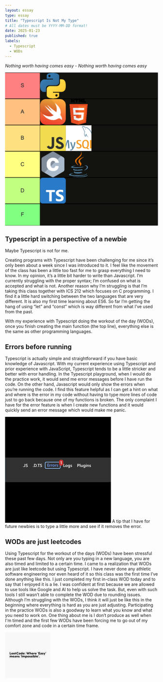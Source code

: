 ```yaml
---
layout: essay
type: essay
title: "Typescript Is Not My Type"
# All dates must be YYYY-MM-DD format!
date: 2025-01-23
published: true
labels:
  - Typescript
  - WODs
---
```



*Nothing worth having comes easy - Nothing worth having comes easy*

![image alt](https://github.com/dominic-isaac-molina/dominic-isaac-molina.github.io/blob/d0bea6e9bd034e5cae7e6174ef2cc4174fe96c92/img/Teirlists.png?raw=true)

## Typescript in a perspective of a newbie

Maybe Typescript is not for me. 

Creating programs with Typescript have been challenging for me since it’s only been about a week since I was introduced to it. I feel like the movement of the class has been a little too fast for me to grasp everything I need to know. In my opinion, it’s a little bit harder to write than Javascript. I’m currently struggling with the proper syntax; I’m confused on what is accepted and what is not. Another reason why I’m struggling is that I’m taking this class together with ICS 212 which focuses on C programming. I find it a little hard switching between the two languages that are very different. It is also my first time learning about ES6. So far I’m getting the hang of using “let” and “const” which is way different from what I’ve used from the past. 

With my experience with Typescript doing the workout of the day (WODs), once you finish creating the main function (the top line), everything else is the same as other programming languages. 

## Errors before running

Typescript is actually simple and straightforward if you have basic knowledge of Javascript. With my current experience using Typescript and prior experience with JavaScript, Typescript tends to be a little stricker and better with error handling. In the Typescript playground, when I would do the practice work, it would send me error messages before I have run the code. On the other hand, Javascript would only show the errors when you’re running the code. I find this feature helpful as I can get a hint on what and where is the error in my code without having to type more lines of code just to go back because one of my functions is broken. The only complaint I have for the error feature is when I create new functions and it would quickly send an error message which would make me panic.

![image alt](https://github.com/dominic-isaac-molina/dominic-isaac-molina.github.io/blob/main/img/errorimage.png?raw=true)
A tip that I have for future newbies is to type a little more and see if it removes the error. 

## WODs are just leetcodes

Using Typescript for the workout of the days (WODs) have been stressful these past few days. Not only are you typing in a new language, you are also timed and limited to a certain time. I came to a realization that WODs are just like leetcode but using Typescript. I have never done any athletic software engineering nor even heard of it so this class was the first time I’ve done anything like this. I just completed my first in-class WOD today and to say that I enjoyed it is a lie. I was confident at first because we are allowed to use tools like Google and AI to help us solve the task. But, even with such tools I still wasn’t able to complete the WOD due to rounding issues. Although I’m struggling with the WODs, I think it will just be like this in the beginning where everything is hard as you are just adjusting. Participating in the practice WODs is also a goodway to learn what you know and what you need to work on. One thing about me is I don’t produce as well when I'm timed and the first few WODs have been forcing me to go out of my comfort zone and code in a certain time frame. 


<img src="https://github.com/dominic-isaac-molina/dominic-isaac-molina.github.io/blob/main/img/Leetcode.png?raw=true" alt="image alt" width="150" height="150">


